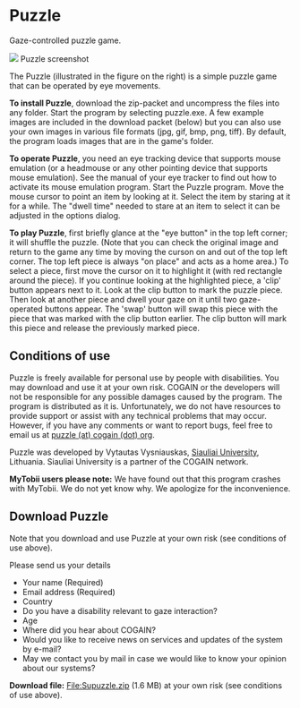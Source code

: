 

# Puzzle

Gaze-controlled puzzle game. 

![][1]
Puzzle screenshot

The Puzzle (illustrated in the figure on the right) is a simple puzzle game that can be operated by eye movements. 

**To install Puzzle**, download the zip-packet and uncompress the files into any folder. Start the program by selecting puzzle.exe. A few example images are included in the download packet (below) but you can also use your own images in various file formats (jpg, gif, bmp, png, tiff). By default, the program loads images that are in the game's folder. 

**To operate Puzzle**, you need an eye tracking device that supports mouse emulation (or a headmouse or any other pointing device that supports mouse emulation). See the manual of your eye tracker to find out how to activate its mouse emulation program. Start the Puzzle program. Move the mouse cursor to point an item by looking at it. Select the item by staring at it for a while. The "dwell time" needed to stare at an item to select it can be adjusted in the options dialog. 

**To play Puzzle**, first briefly glance at the "eye button" in the top left corner; it will shuffle the puzzle. (Note that you can check the original image and return to the game any time by moving the curson on and out of the top left corner. The top left piece is always "on place" and acts as a home area.) To select a piece, first move the cursor on it to highlight it (with red rectangle around the piece). If you continue looking at the highlighted piece, a 'clip' button appears next to it. Look at the clip button to mark the puzzle piece. Then look at another piece and dwell your gaze on it until two gaze-operated buttons appear. The 'swap' button will swap this piece with the piece that was marked with the clip button earlier. The clip button will mark this piece and release the previously marked piece. 

##  Conditions of use

Puzzle is freely available for personal use by people with disabilities. You may download and use it at your own risk. COGAIN or the developers will not be responsible for any possible damages caused by the program. The program is distributed as it is. Unfortunately, we do not have resources to provide support or assist with any technical problems that may occur. However, if you have any comments or want to report bugs, feel free to email us at [puzzle (at) cogain (dot) org][3]. 

Puzzle was developed by Vytautas Vysniauskas, [Siauliai University][4], Lithuania. Siauliai University is a partner of the COGAIN network. 

**MyTobii users please note:** We have found out that this program crashes with MyTobii. We do not yet know why. We apologize for the inconvenience. 

##  Download Puzzle

Note that you download and use Puzzle at your own risk (see conditions of use above). 

Please send us your details 

* Your name (Required) 
* Email address (Required) 
* Country 
* Do you have a disability relevant to gaze interaction? 
* Age 
* Where did you hear about COGAIN? 
* Would you like to receive news on services and updates of the system by e-mail? 
* May we contact you by mail in case we would like to know your opinion about our systems? 

**Download file:** [File:Supuzzle.zip][5] (1.6 MB) at your own risk (see conditions of use above). 

[1]: http://wiki.cogain.org/images/thumb/f/fe/Puzzle.jpg/180px-Puzzle.jpg
[2]: http://wiki.cogain.org/skins/common/images/magnify-clip.png
[3]: /index.php?title=Puzzle_(at)_cogain_(dot)_org&action=edit&redlink=1 "Puzzle (at) cogain (dot) org (page does not exist)"
[4]: http://www.su.lt/en
[5]: http://wiki.cogain.org/index.php/File%3ASupuzzle.zip "File:Supuzzle.zip"

  
<!--stackedit_data:
eyJoaXN0b3J5IjpbOTE4NTc2MjY2XX0=
-->